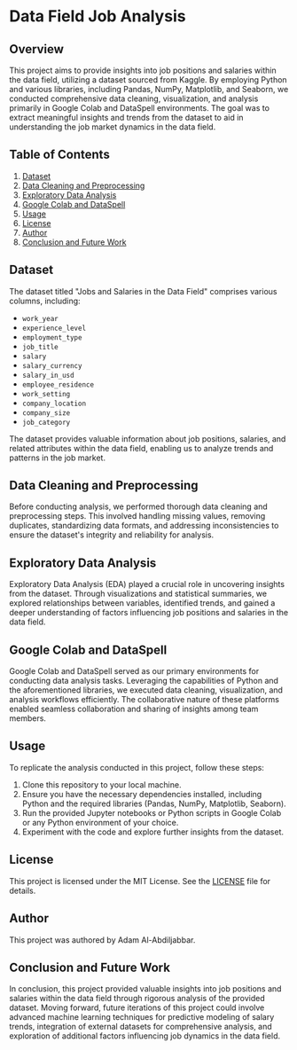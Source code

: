 # Data Field Job Analysis

## Overview

This project aims to provide insights into job positions and salaries within the data field, utilizing a dataset sourced from Kaggle. By employing Python and various libraries, including Pandas, NumPy, Matplotlib, and Seaborn, we conducted comprehensive data cleaning, visualization, and analysis primarily in Google Colab and DataSpell environments. The goal was to extract meaningful insights and trends from the dataset to aid in understanding the job market dynamics in the data field.

## Table of Contents

1. [Dataset](#dataset)
2. [Data Cleaning and Preprocessing](#data-cleaning-and-preprocessing)
3. [Exploratory Data Analysis](#exploratory-data-analysis)
4. [Google Colab and DataSpell](#google-colab-and-dataspell)
5. [Usage](#usage)
6. [License](#license)
7. [Author](#author)
8. [Conclusion and Future Work](#conclusion-and-future-work)

## Dataset

The dataset titled "Jobs and Salaries in the Data Field" comprises various columns, including:

- `work_year`
- `experience_level`
- `employment_type`
- `job_title`
- `salary`
- `salary_currency`
- `salary_in_usd`
- `employee_residence`
- `work_setting`
- `company_location`
- `company_size`
- `job_category`

The dataset provides valuable information about job positions, salaries, and related attributes within the data field, enabling us to analyze trends and patterns in the job market.

## Data Cleaning and Preprocessing

Before conducting analysis, we performed thorough data cleaning and preprocessing steps. This involved handling missing values, removing duplicates, standardizing data formats, and addressing inconsistencies to ensure the dataset's integrity and reliability for analysis.

## Exploratory Data Analysis

Exploratory Data Analysis (EDA) played a crucial role in uncovering insights from the dataset. Through visualizations and statistical summaries, we explored relationships between variables, identified trends, and gained a deeper understanding of factors influencing job positions and salaries in the data field.

## Google Colab and DataSpell

Google Colab and DataSpell served as our primary environments for conducting data analysis tasks. Leveraging the capabilities of Python and the aforementioned libraries, we executed data cleaning, visualization, and analysis workflows efficiently. The collaborative nature of these platforms enabled seamless collaboration and sharing of insights among team members.

## Usage

To replicate the analysis conducted in this project, follow these steps:
1. Clone this repository to your local machine.
2. Ensure you have the necessary dependencies installed, including Python and the required libraries (Pandas, NumPy, Matplotlib, Seaborn).
3. Run the provided Jupyter notebooks or Python scripts in Google Colab or any Python environment of your choice.
4. Experiment with the code and explore further insights from the dataset.

## License

This project is licensed under the MIT License. See the [LICENSE](LICENSE) file for details.

## Author

This project was authored by Adam Al-Abdiljabbar.

## Conclusion and Future Work

In conclusion, this project provided valuable insights into job positions and salaries within the data field through rigorous analysis of the provided dataset. Moving forward, future iterations of this project could involve advanced machine learning techniques for predictive modeling of salary trends, integration of external datasets for comprehensive analysis, and exploration of additional factors influencing job dynamics in the data field.
